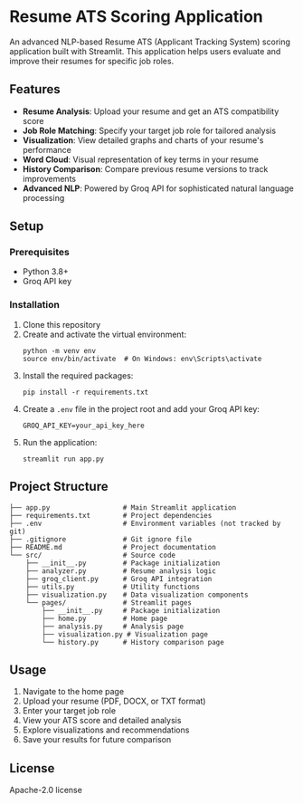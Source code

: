 # Resume ATS Scoring Application

An advanced NLP-based Resume ATS (Applicant Tracking System) scoring application built with Streamlit. This application helps users evaluate and improve their resumes for specific job roles.

## Features

- **Resume Analysis**: Upload your resume and get an ATS compatibility score
- **Job Role Matching**: Specify your target job role for tailored analysis
- **Visualization**: View detailed graphs and charts of your resume's performance
- **Word Cloud**: Visual representation of key terms in your resume
- **History Comparison**: Compare previous resume versions to track improvements
- **Advanced NLP**: Powered by Groq API for sophisticated natural language processing

## Setup

### Prerequisites

- Python 3.8+
- Groq API key

### Installation

1. Clone this repository
2. Create and activate the virtual environment:
   ```
   python -m venv env
   source env/bin/activate  # On Windows: env\Scripts\activate
   ```
3. Install the required packages:
   ```
   pip install -r requirements.txt
   ```
4. Create a `.env` file in the project root and add your Groq API key:
   ```
   GROQ_API_KEY=your_api_key_here
   ```
5. Run the application:
   ```
   streamlit run app.py
   ```

## Project Structure

```
├── app.py                  # Main Streamlit application
├── requirements.txt        # Project dependencies
├── .env                    # Environment variables (not tracked by git)
├── .gitignore              # Git ignore file
├── README.md               # Project documentation
└── src/                    # Source code
    ├── __init__.py         # Package initialization
    ├── analyzer.py         # Resume analysis logic
    ├── groq_client.py      # Groq API integration
    ├── utils.py            # Utility functions
    ├── visualization.py    # Data visualization components
    └── pages/              # Streamlit pages
        ├── __init__.py     # Package initialization
        ├── home.py         # Home page
        ├── analysis.py     # Analysis page
        ├── visualization.py # Visualization page
        └── history.py      # History comparison page
```

## Usage

1. Navigate to the home page
2. Upload your resume (PDF, DOCX, or TXT format)
3. Enter your target job role
4. View your ATS score and detailed analysis
5. Explore visualizations and recommendations
6. Save your results for future comparison

## License

Apache-2.0 license
